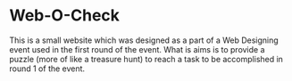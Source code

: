 # Web-O-Check
This is a small website which was designed as a part of a Web Designing event used in the first round of the event. What is aims is to provide a puzzle (more of like a treasure hunt) to reach a task to be accomplished in round 1 of the event. 
